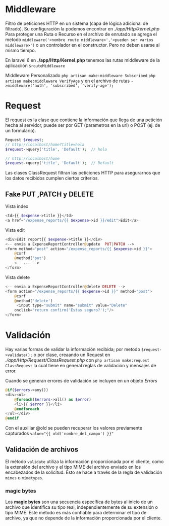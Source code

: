 # Middleware

Filtro de peticiones HTTP en un sistema (capa de lógica adicional de filtrado). Su configuración la podemos encontrar en _./app/Http/kernel.php_
Para proteger una Ruta o Recurso en el archivo de enrutado se agrega el metodo ```middleware('<nombre route middleware>','<pueden ser varios middleware>')```
o un controlador en el constructor. Pero no deben usarse al mismo tiempo.

En laravel 6 en __./app/Http/Kernel.php__ tenemos las rutas middleware de la aplicaciión ``` $routeMiddleware ```

Middleware Personalizado
``` php artisan make:middleware Subscribed ```
``` php artisan make:middleware VerifyAge ```
y en el archivo de rutas
``` ->middleware('auth', 'subscribed', 'verify-age'); ```





# Request

El request es la clase que contiene la información que llega de una petición hecha al servidor, puede ser por GET (parametros en la url) o POST (ej. de un formulario).



```php
Request $request;
// http://localhost/home?title=hola
$request->query('title', 'Default');  // hola

// http://localhost/home
$request->query('title', 'Default');  // Default

```


Las clases ClassRequest filtran las peticiones HTTP para asegurarnos que los datos recibidos cumplen ciertos criterios.



## Fake PUT ,PATCH y DELETE

Vista index
```php
<td>{{ $expense->title }}</td>
<a href="/expense_reports/{{ $expense->id }}/edit">Edit</a>
```

Vista edit
```php
<div>Edit report{{ $expense->title }}</div>
<-- envia a ExpenseReportController@update  PUT|PATCH -->
<form method="post" action="/expense_reports/{{ $expense->id }}">
    @csrf
    @method('put')
    <-- ... -->
</form>
```

Vista delete
```php
<-- envia a ExpenseReportController@delete DELETE -->
<form action="/expense_reports/{{ $expense->id }}" method="post">
	@csrf
	@method('delete')
	 <input type="submit" name="submit" value="Delete" 
	onclick="return confirm('Estas seguro?');"/>
</form>
```



# Validación

Hay varias formas de validar la información recibida; por metodo ``` $request->validate(); ``` o por clase, creaando un Request en _./app/Http/Request/ClassRequest.php_ con ``` php artisan make:request ClassRequest ``` la cual tiene en general reglas de validación y mensajes de error.

Cuando se generan errores de validación se incluyen en un objeto _Errors_
```php
@if($errors->any())
<div><ul>
    @foreach($errors->all() as $error)
    <li>{{ $error }}</li>
    @endforeach
</ul></div> 
@endif
```

Con el auxiliar @old se pueden recuperar los valores previamente capturados
```value="{{ old('nombre_del_campo') }}"```


## Validación de archivos

El método `validate` utiliza la información proporcionada por el cliente, como la extensión del archivo y el tipo MIME del archivo enviado en los encabezados de la solicitud. Esto se hace a través de la regla de validación `mimes` o `mimetypes`.

### **magic bytes**
Los **magic bytes** son una secuencia específica de bytes al inicio de un archivo que identifica su tipo real, independientemente de su extensión o tipo MIME. Este método es más confiable para determinar el tipo de archivo, ya que no depende de la información proporcionada por el cliente.

